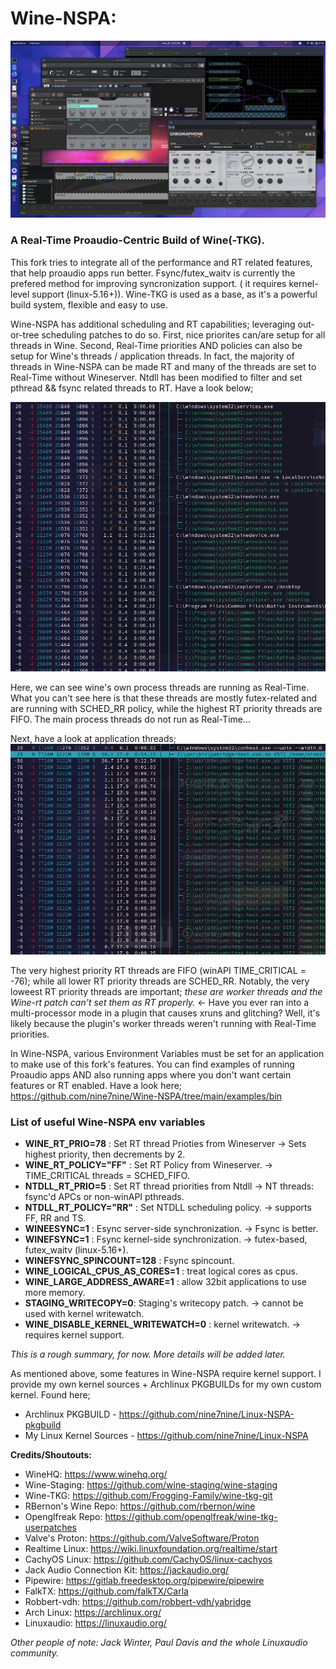# Wine-NSPA: 

![My Image](/examples/images/Wine-NSPA_desktop.png)

### A Real-Time Proaudio-Centric Build of Wine(-TKG). 

This fork tries to integrate all of the performance and RT related features, that help proaudio apps run better.
Fsync/futex_waitv is currently the prefered method for improving syncronization support. ( it requires kernel-level
support (linux-5.16+)). Wine-TKG is used as a base, as it's a powerful build system, flexible and easy to use.

Wine-NSPA has additional scheduling and RT capabilities; leveraging out-or-tree scheduling patches to do so. 
First, nice priorites can/are setup for all threads in Wine. Second, Real-Time priorities AND policies can also be 
setup for Wine's threads / application threads. In fact, the majority of threads in Wine-NSPA can be made RT and many 
of the threads are set to Real-Time without Wineserver. Ntdll has been modified to filter and set pthread && fsync
related threads to RT. Have a look below;

![My Image](/examples/images/wine-nspa_wine_proc_threads.png)

Here, we can see wine's own process threads are running as Real-Time. What you can't see here is that these threads
are mostly futex-related and are running with SCHED_RR policy, while the highest RT priority threads are FIFO. The main 
process threads do not run as Real-Time... 

Next, have a look at application threads; 
![My Image](/examples/images/wine-nspa_app_threads.png)

The very highest priority RT threads are FIFO (winAPI TIME_CRITICAL = -76); while all lower RT priority threads 
are SCHED_RR. Notably, the very loweest RT priority threads are important; _these are worker threads and the Wine-rt patch 
can't set them as RT properly._ <- Have you ever ran into a multi-processor mode in a plugin that causes xruns and 
glitching? Well, it's likely because the plugin's worker threads weren't running with Real-Time priorities.

In Wine-NSPA, various Environment Variables must be set for an application to make use of this fork's features.
You can find examples of running Proaudio apps AND also running apps where you don't want certain features or RT 
enabled. Have a look here; https://github.com/nine7nine/Wine-NSPA/tree/main/examples/bin

### List of useful Wine-NSPA env variables

* __WINE_RT_PRIO=78__ : Set RT thread Prioties from Wineserver -> Sets highest priority, then decrements by 2.
* __WINE_RT_POLICY="FF"__ : Set RT Policy from Wineserver. -> TIME_CRITICAL threads = SCHED_FIFO.
* __NTDLL_RT_PRIO=5__ : Set RT thread priorities from Ntdll -> NT threads: fsync'd APCs or non-winAPI pthreads. 
* __NTDLL_RT_POLICY="RR"__ : Set NTDLL scheduling policy. -> supports FF, RR and TS.
* __WINEESYNC=1__ : Esync server-side synchronization. -> Fsync is better.
* __WINEFSYNC=1__ : Fsync kernel-side synchronization. -> futex-based, futex_waitv (linux-5.16+).
* __WINEFSYNC_SPINCOUNT=128__ : Fsync spincount.
* __WINE_LOGICAL_CPUS_AS_CORES=1__ : treat logical cores as cpus.
* __WINE_LARGE_ADDRESS_AWARE=1__ : allow 32bit applications to use more memory.
* __STAGING_WRITECOPY=0__: Staging's writecopy patch. -> cannot be used with kernel writewatch.
* __WINE_DISABLE_KERNEL_WRITEWATCH=0__ : kernel writewatch. -> requires kernel support.

_This is a rough summary, for now. More details will be added later._

As mentioned above, some features in Wine-NSPA require kernel support. I provide my own kernel sources + Archlinux 
PKGBUILDs for my own custom kernel. Found here;

* Archlinux PKGBUILD - https://github.com/nine7nine/Linux-NSPA-pkgbuild
* My Linux Kernel Sources - https://github.com/nine7nine/Linux-NSPA

__Credits/Shoutouts:__

* WineHQ: https://www.winehq.org/
* Wine-Staging: https://github.com/wine-staging/wine-staging
* Wine-TKG: https://github.com/Frogging-Family/wine-tkg-git
* RBernon's Wine Repo: https://github.com/rbernon/wine
* Openglfreak Repo: https://github.com/openglfreak/wine-tkg-userpatches
* Valve's Proton: https://github.com/ValveSoftware/Proton
* Realtime Linux: https://wiki.linuxfoundation.org/realtime/start
* CachyOS Linux: https://github.com/CachyOS/linux-cachyos 
* Jack Audio Connection Kit: https://jackaudio.org/
* Pipewire: https://gitlab.freedesktop.org/pipewire/pipewire
* FalkTX: https://github.com/falkTX/Carla
* Robbert-vdh: https://github.com/robbert-vdh/yabridge
* Arch Linux: https://archlinux.org/
* Linuxaudio: https://linuxaudio.org/

_Other people of note: Jack Winter, Paul Davis and the whole Linuxaudio community._





